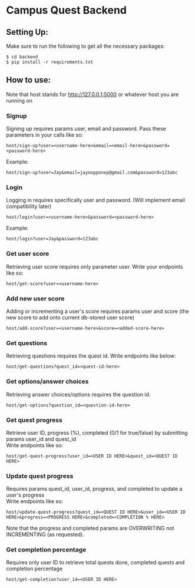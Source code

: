 # Campus Quest Backend

## Setting Up: </br>
Make sure to run the following to get all the necessary packages:
```
$ cd backend
$ pip install -r requirements.txt
```

## How to use: </br>
Note that host stands for http://127.0.0.1:5000 or whatever host you are running on
### Signup
Signing up requires params user, email and password. Pass these parameters in your calls like so:</br>
```
host/sign-up?user=<username-here>&email=<email-here>&password=<password-here>
```
Example:
```
host/sign-up?user=Jay&email=jaynopponep@gmail.com&password=123abc
```

### Login
Logging in requires specifically user and password. (Will implement email compatibility later)
```
host/login?user=<username-here>&password=<password-here>
```
Example:
```
host/login?user=Jay&password=123abc
```
### Get user score
Retrieving user score requires only parameter user. Write your endpoints like so:</br>
```
host/get-score?user=<username-here>
```

### Add new user score
Adding or incrementing a user's score requires params user and score (the new score to add onto current db-stored user score)</br>
```
host/add-score?user=<username-here>&score=<added-score-here>
```

### Get questions
Retrieving questions requires the quest id. Write endpoints like below:</br>
```
host/get-questions?quest_id=<quest-id-here>
```

### Get options/answer choices
Retrieving answer choices/options requires the question id.</br>
```
host/get-options?question_id=<question-id-here>
```

### Get quest progress
Retrieve user ID, progress (%), completed (0/1 for true/false) by submitting params user_id and quest_id</br>
Write endpoints like so:
```
host/get-quest-progress?user_id=<USER ID HERE>&quest_id=<QUEST ID HERE>
```

### Update quest progress
Requires params quest_id, user_id, progress, and completed to update a user's progress</br>
Write endpoints like so:
```
host/update-quest-progress?quest_id=<QUEST ID HERE>&user_id=<USER ID HERE>&progress=<PROGRESS HERE>&completed=<COMPLETION % HERE>
```
Note that the progress and completed params are OVERWRITING not INCREMENTING (as requested).
### Get completion percentage
Requires only user ID to retrieve total quests done, completed quests and completion percentage</br>
```
host/get-completion?user_id=<USER ID HERE>
```

